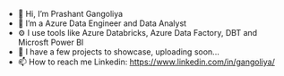 - 👋 Hi, I’m Prashant Gangoliya
- 🎳 I’m a Azure Data Engineer and Data Analyst
- ⚙️ I use tools like Azure Databricks, Azure Data Factory, DBT and Microsft Power BI
- 🤹 I have a few projects to showcase, uploading soon...
- 📫 How to reach me Linkedin: https://www.linkedin.com/in/gangoliya/

<!---
gangoliya/gangoliya is a ✨ special ✨ repository because its `README.md` (this file) appears on your GitHub profile.
You can click the Preview link to take a look at your changes.
--->

